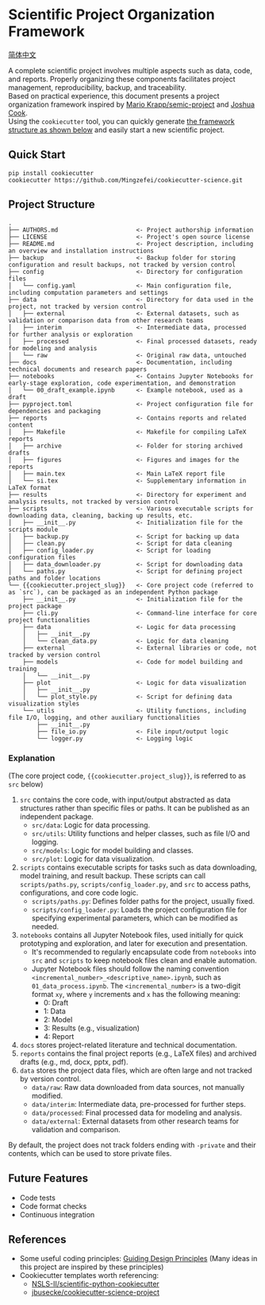 # Scientific Project Organization Framework

[简体中文](README_CN.md)

A complete scientific project involves multiple aspects such as data, code, and reports. Properly organizing these components facilitates project management, reproducibility, backup, and traceability.  
Based on practical experience, this document presents a project organization framework inspired by [Mario Krapp/semic-project](https://gitlab.pik-potsdam.de/krapp/semic-project) and [Joshua Cook](https://joshuacook.netlify.app/posts/2024-07-27_python-data-analysis-org/).  
Using the `cookiecutter` tool, you can quickly generate [the framework structure as shown below](#project-structure) and easily start a new scientific project.

## Quick Start

```shell
pip install cookiecutter
cookiecutter https://github.com/Mingzefei/cookiecutter-science.git
```

## Project Structure

```text
.
├── AUTHORS.md                      <- Project authorship information
├── LICENSE                         <- Project's open source license
├── README.md                       <- Project description, including an overview and installation instructions
├── backup                          <- Backup folder for storing configuration and result backups, not tracked by version control
├── config                          <- Directory for configuration files
│   └── config.yaml                 <- Main configuration file, including computation parameters and settings
├── data                            <- Directory for data used in the project, not tracked by version control
│   ├── external                    <- External datasets, such as validation or comparison data from other research teams
│   ├── interim                     <- Intermediate data, processed for further analysis or exploration
│   ├── processed                   <- Final processed datasets, ready for modeling and analysis
│   └── raw                         <- Original raw data, untouched
├── docs                            <- Documentation, including technical documents and research papers
├── notebooks                       <- Contains Jupyter Notebooks for early-stage exploration, code experimentation, and demonstration
│   └── 00_draft_example.ipynb      <- Example notebook, used as a draft
├── pyproject.toml                  <- Project configuration file for dependencies and packaging
├── reports                         <- Contains reports and related content
│   ├── Makefile                    <- Makefile for compiling LaTeX reports
│   ├── archive                     <- Folder for storing archived drafts
│   ├── figures                     <- Figures and images for the reports
│   ├── main.tex                    <- Main LaTeX report file
│   └── si.tex                      <- Supplementary information in LaTeX format
├── results                         <- Directory for experiment and analysis results, not tracked by version control
├── scripts                         <- Various executable scripts for downloading data, cleaning, backing up results, etc.
│   ├── __init__.py                 <- Initialization file for the scripts module
│   ├── backup.py                   <- Script for backing up data
│   ├── clean.py                    <- Script for data cleaning
│   ├── config_loader.py            <- Script for loading configuration files
│   ├── data_downloader.py          <- Script for downloading data
│   └── paths.py                    <- Script for defining project paths and folder locations
└── {{cookiecutter.project_slug}}   <- Core project code (referred to as `src`), can be packaged as an independent Python package
    ├── __init__.py                 <- Initialization file for the project package
    ├── cli.py                      <- Command-line interface for core project functionalities
    ├── data                        <- Logic for data processing
    │   ├── __init__.py             
    │   └── clean_data.py           <- Logic for data cleaning
    ├── external                    <- External libraries or code, not tracked by version control
    ├── models                      <- Code for model building and training
    │   └── __init__.py             
    ├── plot                        <- Logic for data visualization
    │   ├── __init__.py             
    │   └── plot_style.py           <- Script for defining data visualization styles
    └── utils                       <- Utility functions, including file I/O, logging, and other auxiliary functionalities
        ├── __init__.py             
        ├── file_io.py              <- File input/output logic
        └── logger.py               <- Logging logic
```

### Explanation

(The core project code, `{{cookiecutter.project_slug}}`, is referred to as `src` below)

1. `src` contains the core code, with input/output abstracted as data structures rather than specific files or paths. It can be published as an independent package.
    - `src/data`: Logic for data processing.
    - `src/utils`: Utility functions and helper classes, such as file I/O and logging.
    - `src/models`: Logic for model building and classes.
    - `src/plot`: Logic for data visualization.
2. `scripts` contains executable scripts for tasks such as data downloading, model training, and result backup. These scripts can call `scripts/paths.py`, `scripts/config_loader.py`, and `src` to access paths, configurations, and core code logic.
    - `scripts/paths.py`: Defines folder paths for the project, usually fixed.
    - `scripts/config_loader.py`: Loads the project configuration file for specifying experimental parameters, which can be modified as needed.
3. `notebooks` contains all Jupyter Notebook files, used initially for quick prototyping and exploration, and later for execution and presentation.
    - It's recommended to regularly encapsulate code from `notebooks` into `src` and `scripts` to keep notebook files clean and enable automation.
    - Jupyter Notebook files should follow the naming convention `<incremental_number>_<descriptive_name>.ipynb`, such as `01_data_process.ipynb`. The `<incremental_number>` is a two-digit format `xy`, where `y` increments and `x` has the following meaning:
        - 0: Draft
        - 1: Data
        - 2: Model
        - 3: Results (e.g., visualization)
        - 4: Report
4. `docs` stores project-related literature and technical documentation.
5. `reports` contains the final project reports (e.g., LaTeX files) and archived drafts (e.g., md, docx, pptx, pdf).
6. `data` stores the project data files, which are often large and not tracked by version control.
    - `data/raw`: Raw data downloaded from data sources, not manually modified.
    - `data/interim`: Intermediate data, pre-processed for further steps.
    - `data/processed`: Final processed data for modeling and analysis.
    - `data/external`: External datasets from other research teams for validation and comparison.

By default, the project does not track folders ending with `-private` and their contents, which can be used to store private files.

## Future Features

- Code tests
- Code format checks
- Continuous integration

## References

- Some useful coding principles: [Guiding Design Principles](https://nsls-ii.github.io/scientific-python-cookiecutter/guiding-design-principles.html#write-for-readability) (Many ideas in this project are inspired by these principles)
- Cookiecutter templates worth referencing:
    - [NSLS-II/scientific-python-cookiecutter](https://github.com/NSLS-II/scientific-python-cookiecutter)
    - [jbusecke/cookiecutter-science-project](https://github.com/jbusecke/cookiecutter-science-project/tree/master)